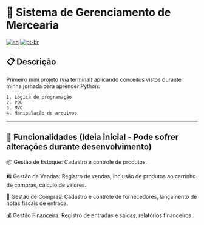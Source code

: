 # 🛒 Sistema de Gerenciamento de Mercearia
[![en](https://img.shields.io/badge/lang-en-red.svg)](README.en.md)
[![pt-br](https://img.shields.io/badge/lang-pt--br-green.svg)](README.md)

## 📋 Descrição

Primeiro mini projeto (via terminal) aplicando conceitos vistos durante minha jornada para aprender Python:

    1. Lógica de programação
    2. POO 
    3. MVC
    4. Manipulação de arquivos

----

## 🌟 Funcionalidades (Ideia inicial - Pode sofrer alterações durante desenvolvimento)

📦 Gestão de Estoque: Cadastro e controle de produtos.

🛍️ Gestão de Vendas: Registro de vendas, inclusão de produtos ao carrinho de compras, cálculo de valores.

📑 Gestão de Compras: Cadastro e controle de fornecedores, lançamento de notas fiscais de entrada.

💰 Gestão Financeira: Registro de entradas e saídas, relatórios financeiros.
